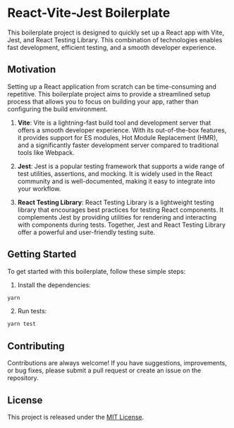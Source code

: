 # React-Vite-Jest Boilerplate

This boilerplate project is designed to quickly set up a React app with Vite, Jest, and React Testing Library. This combination of technologies enables fast development, efficient testing, and a smooth developer experience.

## Motivation

Setting up a React application from scratch can be time-consuming and repetitive. This boilerplate project aims to provide a streamlined setup process that allows you to focus on building your app, rather than configuring the build environment.

1. **Vite**: Vite is a lightning-fast build tool and development server that offers a smooth developer experience. With its out-of-the-box features, it provides support for ES modules, Hot Module Replacement (HMR), and a significantly faster development server compared to traditional tools like Webpack.

2. **Jest**: Jest is a popular testing framework that supports a wide range of test utilities, assertions, and mocking. It is widely used in the React community and is well-documented, making it easy to integrate into your workflow.

3. **React Testing Library**: React Testing Library is a lightweight testing library that encourages best practices for testing React components. It complements Jest by providing utilities for rendering and interacting with components during tests. Together, Jest and React Testing Library offer a powerful and user-friendly testing suite.

## Getting Started

To get started with this boilerplate, follow these simple steps:

1. Install the dependencies:

```bash
yarn
```

2. Run tests:

```bash
yarn test
```

## Contributing

Contributions are always welcome! If you have suggestions, improvements, or bug fixes, please submit a pull request or create an issue on the repository.

## License

This project is released under the [MIT License](LICENSE).
